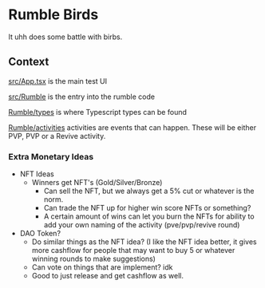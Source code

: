 # Rumble Birds

It uhh does some battle with birbs.


## Context

[src/App.tsx](src/App.tsx) is the main test UI

[src/Rumble](src/Rumble/) is the entry into the rumble code

[Rumble/types](src/Rumble/types/) is where Typescript types can be found

[Rumble/activities](src/Rumble/activities/) activities are events that can happen. These will be either PVP, PVP or a Revive activity.

### Extra Monetary Ideas

- NFT Ideas
  - Winners get NFT's (Gold/Silver/Bronze)
    - Can sell the NFT, but we always get a 5% cut or whatever is the norm.
    - Can trade the NFT up for higher win score NFTs or something?
    - A certain amount of wins can let you burn the NFTs for ability to add your own naming of the activity (pve/pvp/revive round)
- DAO Token?
  - Do similar things as the NFT idea? (I like the NFT idea better, it gives more cashflow for people that may want to buy 5 or whatever winning rounds to make suggestions)
  - Can vote on things that are implement? idk
  - Good to just release and get cashflow as well.
